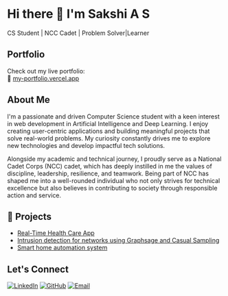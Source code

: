 # Hi there 👋 I'm Sakshi A S

CS Student | NCC Cadet | Problem Solver|Learner

##  Portfolio
Check out my live portfolio:  
🔗 [my-portfolio.vercel.app](https://my-portfolio-pearl-ten-55.vercel.app/)

##  About Me
I'm a passionate and driven Computer Science student with a keen interest in web development in Artificial Intelligence and Deep Learning. I enjoy creating user-centric applications and building meaningful projects that solve real-world problems. My curiosity constantly drives me to explore new technologies and develop impactful tech solutions.

Alongside my academic and technical journey, I proudly serve as a National Cadet Corps (NCC) cadet, which has deeply instilled in me the values of discipline, leadership, resilience, and teamwork. Being part of NCC has shaped me into a well-rounded individual who not only strives for technical excellence but also believes in contributing to society through responsible action and service.

## 📌 Projects
- [Real-Time Health Care App](https://real-time-health-care.vercel.app/)
- [Intrusion detection for networks using Graphsage and Casual Sampling](https://github.com/Sakshi1027/intrusion_detection-for-networks/tree/master)
- [Smart home automation system](https://github.com/Sakshi1027/smart_home-automation)


  

##  Let's Connect
[![LinkedIn](https://img.shields.io/badge/-LinkedIn-blue?style=flat-square&logo=linkedin)](https://www.linkedin.com/in/sakshi-kumar-66375a2ab/)
[![GitHub](https://img.shields.io/badge/-GitHub-black?style=flat-square&logo=github)](https://github.com/Sakshi1027)
[![Email](https://img.shields.io/badge/-Email-red?style=flat-square&logo=gmail)](mailto:sakshias.cs23@rvce.edu.in)

